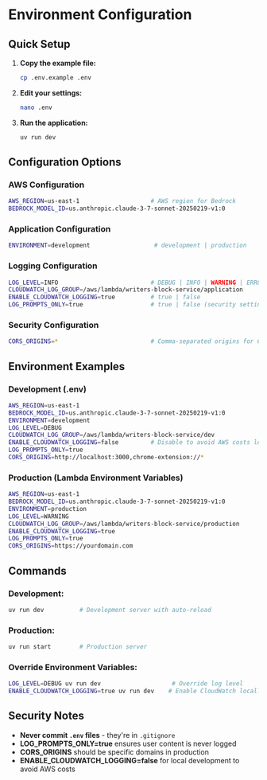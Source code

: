 # Environment Configuration

## Quick Setup

1. **Copy the example file:**
   ```bash
   cp .env.example .env
   ```

2. **Edit your settings:**
   ```bash
   nano .env
   ```

3. **Run the application:**
   ```bash
   uv run dev
   ```

## Configuration Options

### **AWS Configuration**
```bash
AWS_REGION=us-east-1                    # AWS region for Bedrock
BEDROCK_MODEL_ID=us.anthropic.claude-3-7-sonnet-20250219-v1:0
```

### **Application Configuration**
```bash
ENVIRONMENT=development                  # development | production
```

### **Logging Configuration**
```bash
LOG_LEVEL=INFO                          # DEBUG | INFO | WARNING | ERROR
CLOUDWATCH_LOG_GROUP=/aws/lambda/writers-block-service/application
ENABLE_CLOUDWATCH_LOGGING=true          # true | false
LOG_PROMPTS_ONLY=true                   # true | false (security setting)
```

### **Security Configuration**
```bash
CORS_ORIGINS=*                          # Comma-separated origins for CORS
```

## Environment Examples

### **Development (.env)**
```bash
AWS_REGION=us-east-1
BEDROCK_MODEL_ID=us.anthropic.claude-3-7-sonnet-20250219-v1:0
ENVIRONMENT=development
LOG_LEVEL=DEBUG
CLOUDWATCH_LOG_GROUP=/aws/lambda/writers-block-service/dev
ENABLE_CLOUDWATCH_LOGGING=false         # Disable to avoid AWS costs locally
LOG_PROMPTS_ONLY=true
CORS_ORIGINS=http://localhost:3000,chrome-extension://*
```

### **Production (Lambda Environment Variables)**
```bash
AWS_REGION=us-east-1
BEDROCK_MODEL_ID=us.anthropic.claude-3-7-sonnet-20250219-v1:0
ENVIRONMENT=production
LOG_LEVEL=WARNING
CLOUDWATCH_LOG_GROUP=/aws/lambda/writers-block-service/production
ENABLE_CLOUDWATCH_LOGGING=true
LOG_PROMPTS_ONLY=true
CORS_ORIGINS=https://yourdomain.com
```

## Commands

### **Development:**
```bash
uv run dev          # Development server with auto-reload
```

### **Production:**
```bash
uv run start        # Production server
```

### **Override Environment Variables:**
```bash
LOG_LEVEL=DEBUG uv run dev                    # Override log level
ENABLE_CLOUDWATCH_LOGGING=true uv run dev    # Enable CloudWatch locally
```

## Security Notes

- **Never commit `.env` files** - they're in `.gitignore`
- **LOG_PROMPTS_ONLY=true** ensures user content is never logged
- **CORS_ORIGINS** should be specific domains in production
- **ENABLE_CLOUDWATCH_LOGGING=false** for local development to avoid AWS costs
